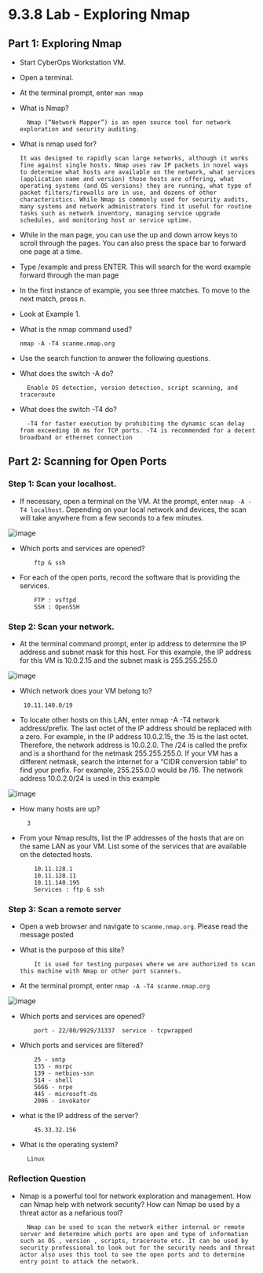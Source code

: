 # 9.3.8 Lab - Exploring Nmap

## Part 1: Exploring Nmap

* Start CyberOps Workstation VM.
* Open a terminal.
* At the terminal prompt, enter `man nmap`

* What is Nmap?

        Nmap (“Network Mapper”) is an open source tool for network exploration and security auditing. 

* What is nmap used for?

      It was designed to rapidly scan large networks, although it works fine against single hosts. Nmap uses raw IP packets in novel ways to determine what hosts are available on the network, what services (application name and version) those hosts are offering, what operating systems (and OS versions) they are running, what type of packet filters/firewalls are in use, and dozens of other characteristics. While Nmap is commonly used for security audits, many systems and network administrators find it useful for routine tasks such as network inventory, managing service upgrade schedules, and monitoring host or service uptime.

* While in the man page, you can use the up and down arrow keys to scroll through the pages. You can also press the space bar to forward one page at a time.
* Type /example and press ENTER. This will search for the word example forward through the man page
* In the first instance of example, you see three matches. To move to the next match, press n.

* Look at Example 1.

* What is the nmap command used?

      nmap -A -T4 scanme.nmap.org

* Use the search function to answer the following questions.
* What does the switch -A do?

        Enable OS detection, version detection, script scanning, and traceroute

* What does the switch -T4 do?

        -T4 for faster execution by prohibiting the dynamic scan delay from exceeding 10 ms for TCP ports. -T4 is recommended for a decent broadband or ethernet connection

## Part 2: Scanning for Open Ports

### Step 1: Scan your localhost.

* If necessary, open a terminal on the VM. At the prompt, enter `nmap -A -T4 localhost`. Depending on your local network and devices, the scan will take anywhere from a few seconds to a few minutes.

![image](https://github.com/tousif13/CISCO_CyberOps/assets/33444140/12f5a560-0a24-46d0-89e8-c5a01c0b5c65)

* Which ports and services are opened?

          ftp & ssh

* For each of the open ports, record the software that is providing the services.

          FTP : vsftpd
          SSH : OpenSSH

### Step 2: Scan your network.

*  At the terminal command prompt, enter ip address to determine the IP address and subnet mask for this host. For this example, the IP address for this VM is 10.0.2.15 and the subnet mask is 255.255.255.0

![image](https://github.com/tousif13/CISCO_CyberOps/assets/33444140/6ce6d634-0872-476c-9f4a-a9e8215094d5)

* Which network does your VM belong to?

       10.11.140.0/19

* To locate other hosts on this LAN, enter nmap -A -T4 network address/prefix. The last octet of the IP address should be replaced with a zero. For example, in the IP address 10.0.2.15, the .15 is the last octet. Therefore, the network address is 10.0.2.0. The /24 is called the prefix and is a shorthand for the netmask 255.255.255.0. If your VM has a different netmask, search the internet for a “CIDR conversion table” to find your prefix. For example, 255.255.0.0 would be /16. The network address 10.0.2.0/24 is used in this example

![image](https://github.com/tousif13/CISCO_CyberOps/assets/33444140/e39f9799-4da6-4611-aa23-f8e4e2020262)

* How many hosts are up?
  
        3

* From your Nmap results, list the IP addresses of the hosts that are on the same LAN as your VM. List some of the services that are available on the detected hosts.

          10.11.128.1
          10.11.128.11
          10.11.140.195
          Services : ftp & ssh

### Step 3: Scan a remote server

* Open a web browser and navigate to `scanme.nmap.org`. Please read the message posted
* What is the purpose of this site?

          It is used for testing purposes where we are authorized to scan this machine with Nmap or other port scanners.

* At the terminal prompt, enter `nmap -A -T4 scanme.nmap.org`

![image](https://github.com/tousif13/CISCO_CyberOps/assets/33444140/00ed6088-1dce-43e1-85ad-5c0fa9481a88)

* Which ports and services are opened?

          port - 22/80/9929/31337  service - tcpwrapped

* Which ports and services are filtered?

          25 - smtp
          135 - msrpc
          139 - netbios-ssn
          514 - shell
          5666 - nrpe
          445 - microsoft-ds
          2006 - invokator

* what is the IP address of the server?

          45.33.32.156

* What is the operating system?

        Linux
          
### Reflection Question

* Nmap is a powerful tool for network exploration and management. How can Nmap help with network security? How can Nmap be used by a threat actor as a nefarious tool?

        Nmap can be used to scan the network either internal or remote server and determine which ports are open and type of information such as OS , version , scripts, traceroute etc. It can be used by security professional to look out for the security needs and threat actor also uses this tool to see the open ports and to determine entry point to attack the network.
